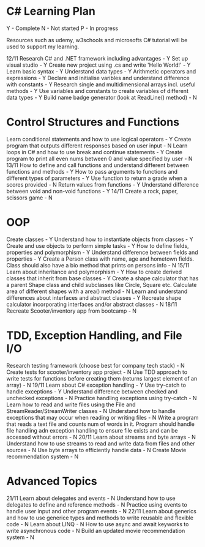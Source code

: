 # C# Learning Plan
Y - Complete
N - Not started
P - In progress

Resources such as udemy, w3schools and microsofts C# tutorial will be used to support my learning.


12/11
Research C# and .NET framework including advantages - Y
Set up visual studio - Y
Create new project using .cs and write 'Hello World!' - Y
Learn basic syntax - Y
Understand data types - Y
Arithmetic operators and expressions - Y
Declare and initialise varibles and understand difference with constants - Y
Research single and multidimensional arrays incl. useful methods - Y
Use variables and constants to create variables of different data types - Y
Build name badge generator (look at ReadLine() method) - N

# Control Structures and Functions
Learn conditional statements and how to use logical operators - Y
Create program that outputs different responses based on user input - N
Learn loops in C# and how to use break and continue statements - Y
Create program to print all even nums between 0 and value specified by user - N
13/11
How to define and call functions and understand different between functions and methods - Y
How to pass arguments to functions and different types of parameters - Y
Use function to return a grade when a scores provided - N
Return values from functions - Y
Understand difference between void and non-void functions - Y
14/11
Create a rock, paper, scissors game - N

# OOP
Create classes - Y
Understand how to instantiate objects from classes - Y
Create and use objects to perform simple tasks - Y
How to define fields, properties and polymorphism - Y
Understand difference between fields and properties - Y
Create a Person class with name, age and hometown fields. Class should also have a bio method that prints on persons info - N
15/11
Learn about inheritance and polymorphism - Y
How to create derived classes that inherit from base classes - Y
Create a shape calculator that has a parent Shape class and child subclasses like Circle, Square etc. Calculate area of different shapes with a area() method - N
Learn and understand differences about interfaces and abstract classes - Y
Recreate shape calculator incorporating interfaces and/or abstract classes - N
18/11
Recreate Scooter/inventory app from bootcamp - N

# TDD, Exception Handling, and File I/O
Research testing framework (choose best for company tech stack) - N
Create tests for scooter/inventory app project - N
Use TDD approach to write tests for functions before creating them (returns largest element of an array) - N
19/11
Learn about C# exception handling - Y
Use try-catch to handle exceptions - Y
Understand difference between checked and unchecked exceptions - N
Practice handling exceptions using try-catch - N
Learn how to read and write files using the File and StreamReader/StreamWriter classes - N
Understand how to handle exceptions that may occur when reading or writing files - N
Write a program that reads a text file and counts num of words in it. Program should handle file handling adn exception handling to ensure file exists and can be accessed without errors - N
20/11
Learn about streams and byte arrays - N
Understand how to use streams to read and write data from files and other sources - N
Use byte arrays to efficiently handle data - N
Create Movie recommendation system - N


# Advanced Topics
21/11
Learn about delegates and events - N
Understand how to use delegates to define and reference methods - N
Practice using events to handle user input and other program events - N
22/11
Learn about generics and how to use generice types and methods to write reusable and flexible code - N
Learn about LINQ - N
How to use async and await keyworks to write asynchronous code - N
Build an updated movie recommendation system - N


